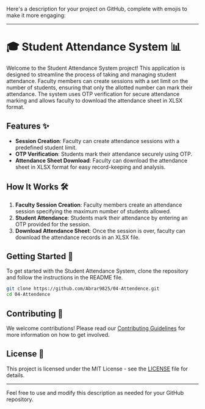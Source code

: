 Here's a description for your project on GitHub, complete with emojis to make it more engaging:

---

# 🎓 Student Attendance System 📊

Welcome to the Student Attendance System project! This application is designed to streamline the process of taking and managing student attendance. Faculty members can create sessions with a set limit on the number of students, ensuring that only the allotted number can mark their attendance. The system uses OTP verification for secure attendance marking and allows faculty to download the attendance sheet in XLSX format.

## Features ✨

- **Session Creation**: Faculty can create attendance sessions with a predefined student limit.
- **OTP Verification**: Students mark their attendance securely using OTP.
- **Attendance Sheet Download**: Faculty can download the attendance sheet in XLSX format for easy record-keeping and analysis.

## How It Works 🛠️

1. **Faculty Session Creation**: Faculty members create an attendance session specifying the maximum number of students allowed.
2. **Student Attendance**: Students mark their attendance by entering an OTP provided for the session.
3. **Download Attendance Sheet**: Once the session is over, faculty can download the attendance records in an XLSX file.

## Getting Started 🚀

To get started with the Student Attendance System, clone the repository and follow the instructions in the README file.

```bash
git clone https://github.com/Abrar9825/04-Attendence.git
cd 04-Attendence
```

## Contributing 🤝

We welcome contributions! Please read our [Contributing Guidelines](CONTRIBUTING.md) for more information on how to get involved.

## License 📜

This project is licensed under the MIT License - see the [LICENSE](LICENSE) file for details.

---

Feel free to use and modify this description as needed for your GitHub repository.
